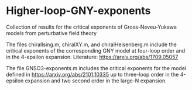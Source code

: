 # Higher-loop-GNY-exponents
Collection of results for the critical exponents of Gross-Neveu-Yukawa models from perturbative field theory

The files chiralIsing.m, chiralXY.m, and chiralHeisenberg.m include the critical exponents of the corresponding GNY model at four-loop order and in the 4-epsilon expansion. Literature: https://arxiv.org/abs/1709.05057

The file GNSO3-exponents.m includes the critical exponents for the model defined in https://arxiv.org/abs/2101.10335 up to three-loop order in the 4-epsilon expansion and two second order in the large-N expansion.
